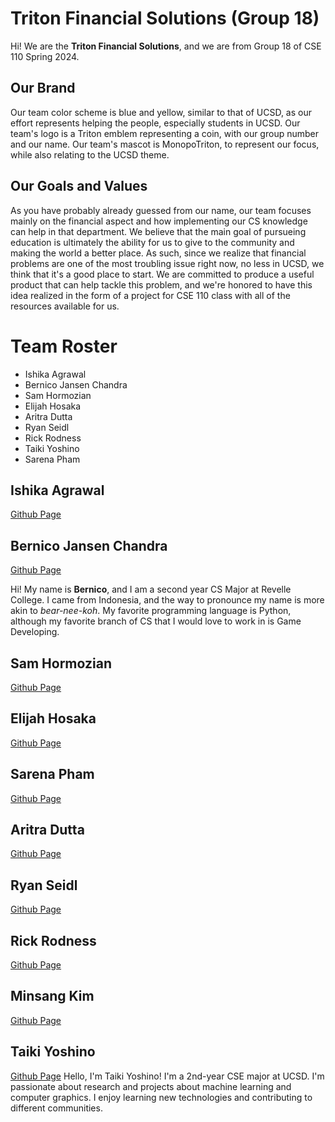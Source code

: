 # Triton Financial Solutions (Group 18)
Hi! We are the **Triton Financial Solutions**, and we are from Group 18 of CSE 110 Spring 2024.

## Our Brand
Our team color scheme is blue and yellow, similar to that of UCSD, as our effort represents helping the people, especially students in UCSD.
Our team's logo is a Triton emblem representing a coin, with our group number and our name.
Our team's mascot is MonopoTriton, to represent our focus, while also relating to the UCSD theme.

## Our Goals and Values
As you have probably already guessed from our name, our team focuses mainly on the financial aspect and how implementing our CS knowledge can help in that department. We believe that the main goal of pursueing education is ultimately the ability for us to give to the community and making the world a better place. As such, since we realize that financial problems are one of the most troubling issue right now, no less in UCSD, we think that it's a good place to start. We are committed to produce a useful product that can help tackle this problem, and we're honored to have this idea realized in the form of a project for CSE 110 class with all of the resources available for us.

# Team Roster
- Ishika Agrawal
- Bernico Jansen Chandra
- Sam Hormozian
- Elijah Hosaka
- Aritra Dutta
- Ryan Seidl
- Rick Rodness
- Taiki Yoshino
- Sarena Pham

## Ishika Agrawal
[Github Page](https://github.com/ishikaa2504/cse110/)

## Bernico Jansen Chandra
[Github Page](https://github.com/BernicoJC)

Hi! My name is **Bernico**, and I am a second year CS Major at Revelle College. I came from Indonesia, and the way to pronounce my name is more akin to _bear-nee-koh_. My favorite programming language is Python, although my favorite branch of CS that I would love to work in is Game Developing.


## Sam Hormozian
[Github Page](https://samhormozian1.github.io/CSE110GithubPagesProject/)

## Elijah Hosaka
[Github Page](https://elijah-hosaka.github.io/cse110-lab-1/)

## Sarena Pham
[Github Page](https://sarenap.github.io/Lab2_Starter/)

## Aritra Dutta
[Github Page](https://ar-dutta2026.github.io/Lab1/)

## Ryan Seidl
[Github Page](https://rseidl25.github.io/cse110-lab-1/)

## Rick Rodness
[Github Page](https://github.com/rickrodness/CSE-110-Lab-1)

## Minsang Kim
[Github Page](https://github.com/minsang011/cse110_lab1)

## Taiki Yoshino 
[Github Page](https://taiki-yoshino.github.io/cse110-lab1/)
Hello, I'm Taiki Yoshino! I'm a 2nd-year CSE major at UCSD. I'm passionate about research and projects about machine learning and computer graphics. I enjoy learning new technologies and contributing to different communities.
